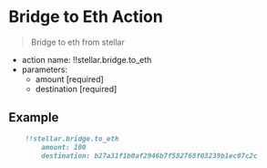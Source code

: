 # Bridge to Eth Action

> Bridge to eth from stellar

- action name: !!stellar.bridge.to_eth
- parameters:
  - amount [required]
  - destination [required]

## Example

```md
    !!stellar.bridge.to_eth
        amount: 100
        destination: b27a31f1b0af2946b7f582768f03239b1ec07c2c
```
